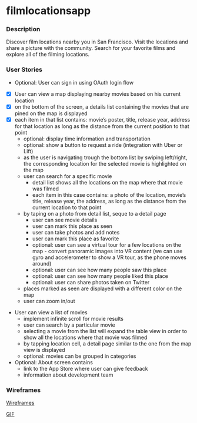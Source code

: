 # filmlocationsapp

### Description

Discover film locations nearby you in San Francisco. Visit the locations and share a picture with the community. Search for your favorite films and explore all of the filming locations.  

### User Stories
* Optional: User can sign in using OAuth login flow
- [X] User can view a map displaying nearby movies based on his current location
- [X] on the bottom of the screen, a details list containing the movies that are pined on the map is displayed
- [X] each item in that list contains: movie’s poster, title, release year, address for that location as long as the distance from the current position to that point
    * optional: display time information and transportation
    * optional: show a button to request a ride (integration with Uber or Lift) 
    * as the user is navigating trough the bottom list by swiping left/right, the corresponding location for the selected movie is highlighted on the map
    * user can search for a specific movie
        * detail list shows all the locations on the map where that movie was filmed
        * each item in this case contains: a photo of the location, movie’s title, release year, the address, as long as the distance from the current location to that point 
    * by taping on a photo from detail list, seque to a detail page
        * user can see movie details
        * user can mark this place as seen
        * user can take photos and add notes
        * user can mark this place as favorite
        * optional: user can see a virtual tour for a few locations on the map - convert panoramic images into VR content (we can use gyro and accelerometer to show a VR tour, as the phone moves around)
        * optional: user can see how many people saw this place
        * optional: user can see how many people liked this place
        * optional: user can share photos taken on Twitter
    * places marked as seen are displayed with a different color on the map
    * user can zoom in/out
* User can view a list of movies
    * implement infinite scroll for movie results
    * user can search by a particular movie
    * selecting a movie from the list will expand the table view in order to show all the locations where that movie was filmed
    * by tapping location cell, a detail page similar to the one from the map view is displayed
    * optional: movies can be grouped in categories
* Optional: About screen contains 
    * link to the App Store where user can give feedback
    * information about development team

### Wireframes

[Wireframes](https://github.com/FilmLocations/filmlocationsapp/blob/master/wireframes/README.md)

[GIF](http://i.imgur.com/8570Ll1.gif)
